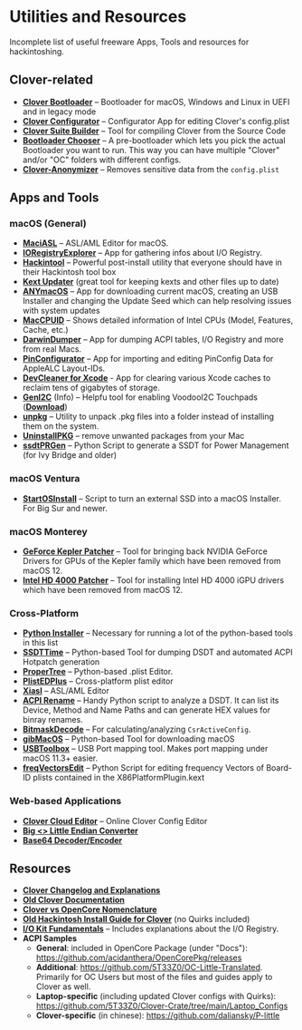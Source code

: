 # Utilities and Resources
Incomplete list of useful freeware Apps, Tools and resources for hackintoshing.

## Clover-related
- [**Clover Bootloader**](https://github.com/CloverHackyColor/CloverBootloader/releases) – Bootloader for macOS, Windows and Linux in UEFI and in legacy mode 
- [**Clover Configurator**](https://mackie100projects.altervista.org/download-clover-configurator/) – Configurator App for editing Clover's config.plist
- [**Clover Suite Builder**](https://www.insanelymac.com/forum/topic/347872-introducing-clover-suite-builder/) – Tool for compiling Clover from the Source Code
- [**Bootloader Chooser**](https://github.com/jief666/BootloaderChooser) – A pre-bootloader which lets you pick the actual Bootloader you want to run. This way you can have multiple "Clover" and/or "OC" folders with different configs.
- [**Clover-Anonymizer**](https://github.com/dreamwhite/Clover-Anonymizer) – Removes sensitive data from the `config.plist`

## Apps and Tools
### macOS (General)
- [**MaciASL**](https://github.com/acidanthera/MaciASL) – ASL/AML Editor for macOS.
- [**IORegistryExplorer**](https://github.com/khronokernel/IORegistryClone) – App for gathering infos about I/O Registry.
- [**Hackintool**](https://github.com/headkaze/Hackintool) – Powerful post-install utility that everyone should have in their Hackintosh tool box
- [**Kext Updater**](https://www.sl-soft.de/kext-updater/) (great tool for keeping kexts and other files up to date)
- [**ANYmacOS**](https://www.sl-soft.de/en/anymacos/) – App for downloading current macOS, creating an USB Installer and changing the Update Seed which can help resolving issues with system updates
- [**MacCPUID**](https://www.intel.com/content/www/us/en/download/674424/maccpuid.html) –  Shows detailed information of Intel CPUs (Model, Features, Cache, etc.)
- [**DarwinDumper**](https://bitbucket.org/blackosx/darwindumper/downloads/) – App for dumping ACPI tables, I/O Registry and more from real Macs.
- [**PinConfigurator**](https://github.com/headkaze/PinConfigurator) – App for importing and editing PinConfig Data for AppleALC Layout-IDs.
- [**DevCleaner for Xcode**](https://github.com/vashpan/xcode-dev-cleaner) - App for clearing various Xcode caches to reclaim tens of gigabytes of storage.
- [**GenI2C**](https://github.com/DogAndPot/GenI2C) (Info) – Helpfu tool for enabling VoodooI2C Touchpads ([**Download**](https://github.com/quynkk5/GenI2C/blob/main/GenI2C.zip?raw=true))
- [**unpkg**](https://www.timdoug.com/unpkg/) – Utility to unpack .pkg files into a folder instead of installing them on the system.
- [**UninstallPKG**](https://www.corecode.io/uninstallpkg/index.html) – remove unwanted packages from your Mac
- [**ssdtPRGen**](https://github.com/Piker-Alpha/ssdtPRGen.sh) – Python Script to generate a SSDT for Power Management (for Ivy Bridge and older)

### macOS Ventura
- [**StartOSInstall**](https://github.com/chris1111/Startosinstall-Ventura) – Script to turn an external SSD into a macOS Installer. For Big Sur and newer.

### macOS Monterey
- [**GeForce Kepler Patcher**](https://github.com/chris1111/Geforce-Kepler-patcher) – Tool for bringing back NVIDIA GeForce Drivers for GPUs of the Kepler family which have been removed from macOS 12.
- [**Intel HD 4000 Patcher**](https://github.com/chris1111/Patch-HD4000-Monterey) – Tool for installing Intel HD 4000 iGPU drivers which have been removed from macOS 12.

### Cross-Platform
- [**Python Installer**](https://www.python.org/downloads/) – Necessary for running a lot of the python-based tools in this list
- [**SSDTTime**](https://github.com/corpnewt/SSDTTime) – Python-based Tool for dumping DSDT and automated ACPI Hotpatch generation
- [**ProperTree**](https://github.com/corpnewt/ProperTree) – Python-based .plist Editor.
- [**PlistEDPlus**](https://github.com/ic005k/PlistEDPlus) – Cross-platform plist editor
- [**Xiasl**](https://github.com/ic005k/Xiasl) – ASL/AML Editor
- [**ACPI Rename**](https://github.com/corpnewt/ACPIRename) – Handy Python script to analyze a DSDT. It can list its Device, Method and Name Paths and can generate HEX values for binray renames.
- [**BitmaskDecode**](https://github.com/corpnewt/BitmaskDecode/) – For calculating/analyzing `CsrActiveConfig`. 
- [**gibMacOS**](https://github.com/corpnewt/gibMacOS) – Python-based Tool for downloading macOS
- [**USBToolbox**](https://github.com/USBToolBox/tool) – USB Port mapping tool. Makes port mapping under macOS 11.3+ easier.
- [**freqVectorsEdit**](https://github.com/Piker-Alpha/freqVectorsEdit.sh) – Python Script for editing frequency Vectors of Board-ID plists contained in the X86PlatformPlugin.kext

### Web-based Applications
- [**Clover Cloud Editor**](https://www.root86.com/CCE/cce/index.php) – Online Clover Config Editor
- [**Big <> Little Endian Converter**](https://www.save-editor.com/tools/wse_hex.html)
- [**Base64 Decoder/Encoder**](https://www.base64decode.org/)

## Resources
- [**Clover Changelog and Explanations**](https://www.insanelymac.com/forum/topic/304530-clover-change-explanations/)
- [**Old Clover Documentation**](https://www.insanelymac.com/forum/topic/282787-clover-v2-instructions/)
- [**Clover vs OpenCore Nomenclature**](https://github.com/dortania/OpenCore-Install-Guide/blob/master/clover-conversion/Clover-config.md)
- [**Old Hackintosh Install Guide for Clover**](https://hackintosh.gitbook.io/r-hackintosh-vanilla-desktop-guide/) (no Quirks included)
- [**I/O Kit Fundamentals**](https://developer.apple.com/library/archive/documentation/DeviceDrivers/Conceptual/IOKitFundamentals/Introduction/Introduction.html#//apple_ref/doc/uid/TP0000011-CH204-TPXREF101) – Includes explanations about the I/O Registry.
- **ACPI Samples**
	- **General**: included in OpenCore Package (under "Docs"): https://github.com/acidanthera/OpenCorePkg/releases
	- **Additional**: https://github.com/5T33Z0/OC-Little-Translated. Primarily for OC Users but most of the files and guides apply to Clover as well.
	- **Laptop-specific** (including updated Clover configs with Quirks): https://github.com/5T33Z0/Clover-Crate/tree/main/Laptop_Configs
	- **Clover-specific** (in chinese): https://github.com/daliansky/P-little
